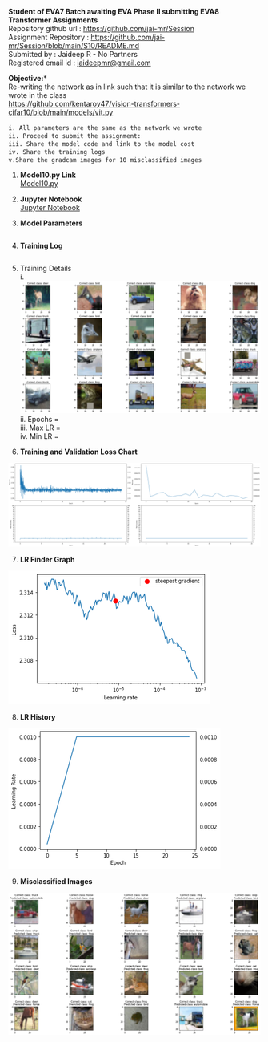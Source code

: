 **Student of EVA7 Batch awaiting EVA Phase II submitting EVA8 Transformer Assignments** </br>
Repository github url : https://github.com/jai-mr/Session </br>
Assignment Repository : https://github.com/jai-mr/Session/blob/main/S10/README.md</br>
Submitted by : Jaideep R - No Partners</br>
Registered email id : jaideepmr@gmail.com</br>

**Objective:***</br>
Re-writing the network as in link such that it is similar to the network we wrote in the class</br>
	https://github.com/kentaroy47/vision-transformers-cifar10/blob/main/models/vit.py

	i. All parameters are the same as the network we wrote
	ii. Proceed to submit the assignment:
	iii. Share the model code and link to the model cost
	iv. Share the training logs
	v.Share the gradcam images for 10 misclassified images


1. **Model10.py Link**</br>
[Model10.py](https://github.com/jai-mr/Session/blob/main/S10/src/models/model10.py)

2. **Jupyter Notebook**</br>
[Jupyter Notebook](https://github.com/jai-mr/Session/blob/main/S10/E8S10.ipynb)


3. **Model Parameters**</br>
```

```

4. **Training Log**</br>
```

```

5. Training Details</br>
i.   <img src="images/trainingimages.png" alt="Sample Training Images"/></br>
ii.  Epochs = </br>
iii. Max LR = </br>
iv.  Min LR = </br>

6. **Training and Validation Loss Chart**</br>
<img src="images/trainingandloss.png" alt="Training and Loss"/>

7. **LR Finder Graph**</br>
<img src="images/LR-finder.png" alt="LR Finder"/>

8. **LR History**</br>
<img src="images/LR-History.png" alt="LR History"/>

9. **Misclassified Images**</br>
<img src="images/MisClassifiedImages.png" alt="MisClassified Images"/>
